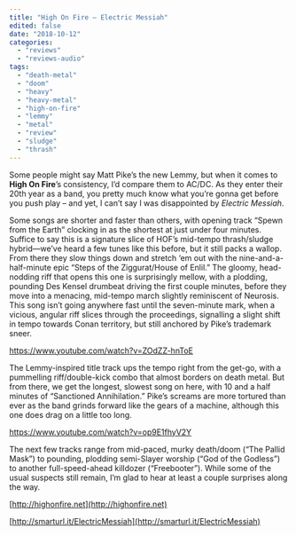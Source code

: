```yaml
---
title: "High On Fire – Electric Messiah"
edited: false
date: "2018-10-12"
categories:
  - "reviews"
  - "reviews-audio"
tags:
  - "death-metal"
  - "doom"
  - "heavy"
  - "heavy-metal"
  - "high-on-fire"
  - "lemmy"
  - "metal"
  - "review"
  - "sludge"
  - "thrash"
---
```


Some people might say Matt Pike’s the new Lemmy, but when it comes to **High On Fire**’s consistency, I’d compare them to AC/DC. As they enter their 20th year as a band, you pretty much know what you’re gonna get before you push play – and yet, I can’t say I was disappointed by _Electric Messiah_.

Some songs are shorter and faster than others, with opening track “Spewn from the Earth” clocking in as the shortest at just under four minutes. Suffice to say this is a signature slice of HOF’s mid-tempo thrash/sludge hybrid—we’ve heard a few tunes like this before, but it still packs a wallop. From there they slow things down and stretch ‘em out with the nine-and-a-half-minute epic “Steps of the Ziggurat/House of Enlil.” The gloomy, head-nodding riff that opens this one is surprisingly mellow, with a plodding, pounding Des Kensel drumbeat driving the first couple minutes, before they move into a menacing, mid-tempo march slightly reminiscent of Neurosis. This song isn’t going anywhere fast until the seven-minute mark, when a vicious, angular riff slices through the proceedings, signalling a slight shift in tempo towards Conan territory, but still anchored by Pike’s trademark sneer.

https://www.youtube.com/watch?v=ZOdZZ-hnToE

The Lemmy-inspired title track ups the tempo right from the get-go, with a pummelling riff/double-kick combo that almost borders on death metal. But from there, we get the longest, slowest song on here, with 10 and a half minutes of “Sanctioned Annihilation.” Pike’s screams are more tortured than ever as the band grinds forward like the gears of a machine, although this one does drag on a little too long.

https://www.youtube.com/watch?v=op9E1fhyV2Y

The next few tracks range from mid-paced, murky death/doom (“The Pallid Mask”) to pounding, plodding semi-Slayer worship (“God of the Godless”) to another full-speed-ahead killdozer (“Freebooter”). While some of the usual suspects still remain, I’m glad to hear at least a couple surprises along the way.

[http://highonfire.net](http://highonfire.net)

[http://smarturl.it/ElectricMessiah](http://smarturl.it/ElectricMessiah)
